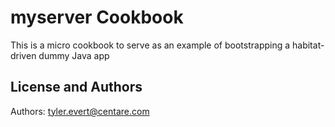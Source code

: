 myserver Cookbook
=================
This is a micro cookbook to serve as an example of bootstrapping a habitat-driven dummy Java app

License and Authors
-------------------
Authors: tyler.evert@centare.com
